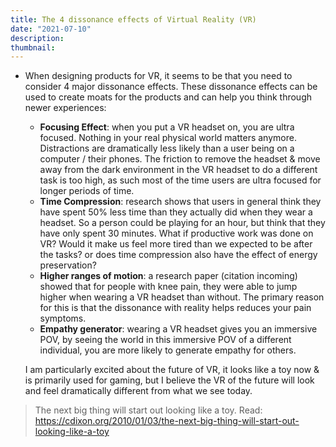 ```yaml
---
title: The 4 dissonance effects of Virtual Reality (VR)
date: "2021-07-10"
description:
thumbnail:
---
```


- When designing products for VR, it seems to be that you need to consider 4 major dissonance effects. These dissonance effects can be used to create moats for the products and can help you think through newer experiences:

  - **Focusing Effect**: when you put a VR headset on, you are ultra focused. Nothing in your real physical world matters anymore. Distractions are dramatically less likely than a user being on a computer / their phones. The friction to remove the headset & move away from the dark environment in the VR headset to do a different task is too high, as such most of the time users are ultra focused for longer periods of time.
  - **Time Compression**: research shows that users in general think they have spent 50% less time than they actually did when they wear a headset. So a person could be playing for an hour, but think that they have only spent 30 minutes. What if productive work was done on VR? Would it make us feel more tired than we expected to be after the tasks? or does time compression also have the effect of energy preservation?
  - **Higher ranges of motion**: a research paper (citation incoming) showed that for people with knee pain, they were able to jump higher when wearing a VR headset than without. The primary reason for this is that the dissonance with reality helps reduces your pain symptoms.
  - **Empathy generator**: wearing a VR headset gives you an immersive POV, by seeing the world in this immersive POV of a different individual, you are more likely to generate empathy for others.

  I am particularly excited about the future of VR, it looks like a toy now & is primarily used for gaming, but I believe the VR of the future will look and feel dramatically different from what we see today.

> The next big thing will start out looking like a toy.
> Read: https://cdixon.org/2010/01/03/the-next-big-thing-will-start-out-looking-like-a-toy
